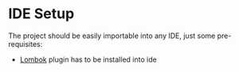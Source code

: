 IDE Setup
===

The project should be easily importable into any IDE, just some pre-requisites:

* [Lombok](https://projectlombok.org/) plugin has to be installed into ide
